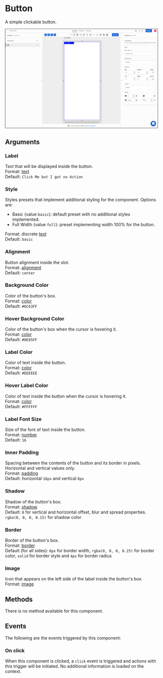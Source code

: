 # Button

A simple clickable button.

![](../../../.gitbook/assets/button.gif)

## Arguments

### Label

Text that will be displayed inside the button.  
Format: [text](https://docs.abstra.app/docs/projects/front-end/arguments/argument-types#text)  
Default: `Click Me but I got no Action`

### Style

Styles presets that implement additional styling for the component. Options are:

* Basic \(value `basic`\): default preset with no additional styles implemented.  
* Full Width \(value `full`\): preset implementing width 100% for the button.   

Format: discrete [text](https://docs.abstra.app/docs/projects/front-end/arguments/argument-types#text)  
Default: `basic`

### Alignment

Button alignment inside the slot.  
Format: [alignment](https://docs.abstra.app/docs/projects/front-end/arguments/argument-types#alignment)  
Default: `center`

### Background Color

Color of the button's box.  
Format: [color](https://docs.abstra.app/docs/projects/front-end/arguments/argument-types#color)  
Default: `#6C63FF`

### Hover Background Color

Color of the button's box when the cursor is hovering it.  
Format: [color](https://docs.abstra.app/docs/projects/front-end/arguments/argument-types#color)  
Default: `#8E85FF`

### Label Color

Color of text inside the button.  
Format: [color](https://docs.abstra.app/docs/projects/front-end/arguments/argument-types#color)  
Default: `#EEEEEE`

### Hover Label Color

Color of text inside the button when the cursor is hovering it.  
Format: [color](https://docs.abstra.app/docs/projects/front-end/arguments/argument-types#color)  
Default: `#FFFFFF`

### Label Font Size

Size of the font of text inside the button.  
Format: [number](https://docs.abstra.app/docs/projects/front-end/arguments/argument-types#number)  
Default: `16`

### Inner Padding

Spacing between the contents of the button and its border in pixels. Horizontal and vertical values only.  
Format: [padding](https://docs.abstra.app/docs/projects/front-end/arguments/argument-types#padding)  
Default: horizontal `16px` and vertical `8px`

### Shadow

Shadow of the button's box.  
Format: [shadow](https://docs.abstra.app/docs/projects/front-end/arguments/argument-types#shadow)  
Default: `0` for vertical and horizontal offset, blur and spread properties. `rgba(0, 0, 0, 0.15)` for shadow color

### Border

Border of the button's box.  
Format: [border](https://docs.abstra.app/docs/projects/front-end/arguments/argument-types#border)  
Default \(for all sides\): `0px` for border width, `rgba(0, 0, 0, 0.25)` for border color, `solid` for border style and `4px` for border radius

### Image

Icon that appears on the left side of the label inside the button's box.  
Format: [image](https://docs.abstra.app/docs/projects/front-end/arguments/argument-types#image)

## Methods

There is no method available for this component.

## Events

The following are the events triggered by this component:

### On click

When this component is clicked, a `click` event is triggered and actions with this trigger will be initiated. No additional information is loaded on the context.

